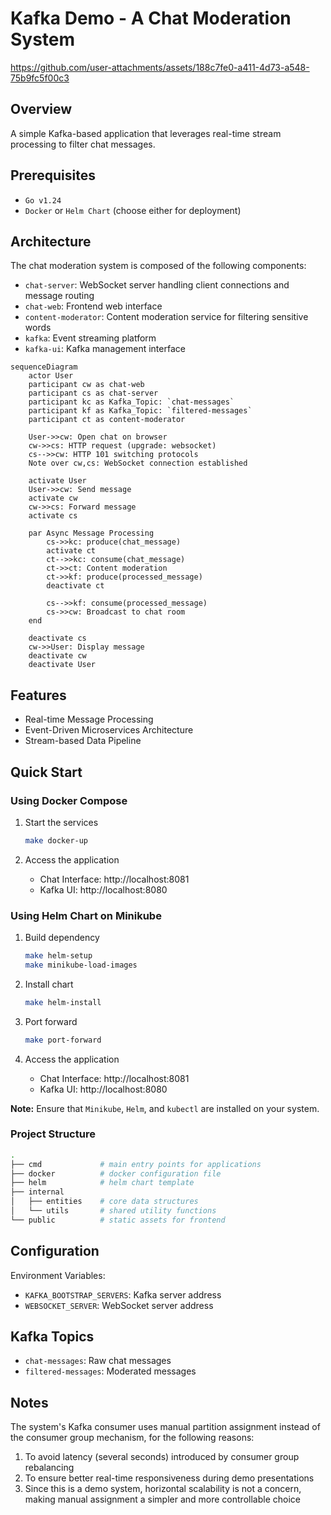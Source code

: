 # Kafka Demo - A Chat Moderation System

https://github.com/user-attachments/assets/188c7fe0-a411-4d73-a548-75b9fc5f00c3

## Overview

A simple Kafka-based application that leverages real-time stream processing to filter chat messages.

## Prerequisites

- `Go v1.24`
- `Docker` or `Helm Chart` (choose either for deployment)

## Architecture

The chat moderation system is composed of the following components:

- `chat-server`: WebSocket server handling client connections and message routing
- `chat-web`: Frontend web interface
- `content-moderator`: Content moderation service for filtering sensitive words
- `kafka`: Event streaming platform
- `kafka-ui`: Kafka management interface

```mermaid
sequenceDiagram
    actor User
    participant cw as chat-web
    participant cs as chat-server
    participant kc as Kafka_Topic: `chat-messages`
    participant kf as Kafka_Topic: `filtered-messages`
    participant ct as content-moderator

    User->>cw: Open chat on browser
    cw->>cs: HTTP request (upgrade: websocket)
    cs-->>cw: HTTP 101 switching protocols
    Note over cw,cs: WebSocket connection established

    activate User
    User->>cw: Send message
    activate cw
    cw->>cs: Forward message
    activate cs
    
    par Async Message Processing
        cs->>kc: produce(chat_message)
        activate ct
        ct-->>kc: consume(chat_message)
        ct->>ct: Content moderation
        ct->>kf: produce(processed_message)
        deactivate ct
        
        cs-->>kf: consume(processed_message)
        cs->>cw: Broadcast to chat room
    end
    
    deactivate cs
    cw->>User: Display message
    deactivate cw
    deactivate User
```

## Features

- Real-time Message Processing
- Event-Driven Microservices Architecture
- Stream-based Data Pipeline

## Quick Start

### Using Docker Compose

1. Start the services

    ```bash
    make docker-up
    ```

2. Access the application

   - Chat Interface: http://localhost:8081
   - Kafka UI: http://localhost:8080

### Using Helm Chart on Minikube

1. Build dependency

    ```bash
    make helm-setup
    make minikube-load-images
    ```

2. Install chart

    ```bash
    make helm-install
    ```

3. Port forward

    ```bash
    make port-forward
    ```

4. Access the application

   - Chat Interface: http://localhost:8081
   - Kafka UI: http://localhost:8080

**Note:** Ensure that `Minikube`, `Helm`, and `kubectl` are installed on your system.

### Project Structure

```bash
.
├── cmd             # main entry points for applications
├── docker          # docker configuration file
├── helm            # helm chart template
├── internal
│   ├── entities    # core data structures
│   └── utils       # shared utility functions
└── public          # static assets for frontend
```

## Configuration

Environment Variables:

- `KAFKA_BOOTSTRAP_SERVERS`: Kafka server address
- `WEBSOCKET_SERVER`: WebSocket server address

## Kafka Topics

- `chat-messages`: Raw chat messages
- `filtered-messages`: Moderated messages

## Notes

The system's Kafka consumer uses manual partition assignment instead of the consumer group mechanism, for the following reasons:

1. To avoid latency (several seconds) introduced by consumer group rebalancing
2. To ensure better real-time responsiveness during demo presentations
3. Since this is a demo system, horizontal scalability is not a concern, making manual assignment a simpler and more controllable choice
